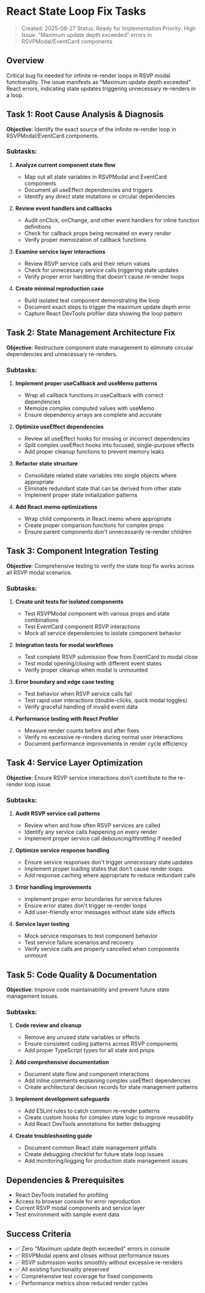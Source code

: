 # React State Loop Fix Tasks

> Created: 2025-08-27
> Status: Ready for Implementation
> Priority: High
> Issue: "Maximum update depth exceeded" errors in RSVPModal/EventCard components

## Overview

Critical bug fix needed for infinite re-render loops in RSVP modal functionality. The issue manifests as "Maximum update depth exceeded" React errors, indicating state updates triggering unnecessary re-renders in a loop.

## Task 1: Root Cause Analysis & Diagnosis

**Objective**: Identify the exact source of the infinite re-render loop in RSVPModal/EventCard components.

### Subtasks:
1. **Analyze current component state flow**
   - Map out all state variables in RSVPModal and EventCard components
   - Document all useEffect dependencies and triggers
   - Identify any direct state mutations or circular dependencies

2. **Review event handlers and callbacks**
   - Audit onClick, onChange, and other event handlers for inline function definitions
   - Check for callback props being recreated on every render
   - Verify proper memoization of callback functions

3. **Examine service layer interactions**
   - Review RSVP service calls and their return values
   - Check for unnecessary service calls triggering state updates
   - Verify proper error handling that doesn't cause re-render loops

4. **Create minimal reproduction case**
   - Build isolated test component demonstrating the loop
   - Document exact steps to trigger the maximum update depth error
   - Capture React DevTools profiler data showing the loop pattern

## Task 2: State Management Architecture Fix

**Objective**: Restructure component state management to eliminate circular dependencies and unnecessary re-renders.

### Subtasks:
1. **Implement proper useCallback and useMemo patterns**
   - Wrap all callback functions in useCallback with correct dependencies
   - Memoize complex computed values with useMemo
   - Ensure dependency arrays are complete and accurate

2. **Optimize useEffect dependencies**
   - Review all useEffect hooks for missing or incorrect dependencies
   - Split complex useEffect hooks into focused, single-purpose effects
   - Add proper cleanup functions to prevent memory leaks

3. **Refactor state structure**
   - Consolidate related state variables into single objects where appropriate
   - Eliminate redundant state that can be derived from other state
   - Implement proper state initialization patterns

4. **Add React.memo optimizations**
   - Wrap child components in React.memo where appropriate
   - Create proper comparison functions for complex props
   - Ensure parent components don't unnecessarily re-render children

## Task 3: Component Integration Testing

**Objective**: Comprehensive testing to verify the state loop fix works across all RSVP modal scenarios.

### Subtasks:
1. **Create unit tests for isolated components**
   - Test RSVPModal component with various props and state combinations
   - Test EventCard component RSVP interactions
   - Mock all service dependencies to isolate component behavior

2. **Integration tests for modal workflows**
   - Test complete RSVP submission flow from EventCard to modal close
   - Test modal opening/closing with different event states
   - Verify proper cleanup when modal is unmounted

3. **Error boundary and edge case testing**
   - Test behavior when RSVP service calls fail
   - Test rapid user interactions (double-clicks, quick modal toggles)
   - Verify graceful handling of invalid event data

4. **Performance testing with React Profiler**
   - Measure render counts before and after fixes
   - Verify no excessive re-renders during normal user interactions
   - Document performance improvements in render cycle efficiency

## Task 4: Service Layer Optimization

**Objective**: Ensure RSVP service interactions don't contribute to the re-render loop issue.

### Subtasks:
1. **Audit RSVP service call patterns**
   - Review when and how often RSVP services are called
   - Identify any service calls happening on every render
   - Implement proper service call debouncing/throttling if needed

2. **Optimize service response handling**
   - Ensure service responses don't trigger unnecessary state updates
   - Implement proper loading states that don't cause render loops
   - Add response caching where appropriate to reduce redundant calls

3. **Error handling improvements**
   - Implement proper error boundaries for service failures
   - Ensure error states don't trigger re-render loops
   - Add user-friendly error messages without state side effects

4. **Service layer testing**
   - Mock service responses to test component behavior
   - Test service failure scenarios and recovery
   - Verify service calls are properly cancelled when components unmount

## Task 5: Code Quality & Documentation

**Objective**: Improve code maintainability and prevent future state management issues.

### Subtasks:
1. **Code review and cleanup**
   - Remove any unused state variables or effects
   - Ensure consistent coding patterns across RSVP components
   - Add proper TypeScript types for all state and props

2. **Add comprehensive documentation**
   - Document state flow and component interactions
   - Add inline comments explaining complex useEffect dependencies
   - Create architectural decision records for state management patterns

3. **Implement development safeguards**
   - Add ESLint rules to catch common re-render patterns
   - Create custom hooks for complex state logic to improve reusability
   - Add React DevTools annotations for better debugging

4. **Create troubleshooting guide**
   - Document common React state management pitfalls
   - Create debugging checklist for future state loop issues
   - Add monitoring/logging for production state management issues

## Dependencies & Prerequisites

- React DevTools installed for profiling
- Access to browser console for error reproduction
- Current RSVP modal components and service layer
- Test environment with sample event data

## Success Criteria

- ✅ Zero "Maximum update depth exceeded" errors in console
- ✅ RSVPModal opens and closes without performance issues
- ✅ RSVP submission works smoothly without excessive re-renders
- ✅ All existing functionality preserved
- ✅ Comprehensive test coverage for fixed components
- ✅ Performance metrics show reduced render cycles